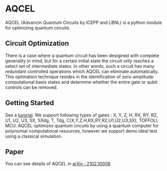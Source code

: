 # AQCEL
AQCEL (Advancin Quantum Circuits by ICEPP and LBNL) is a python module for optimizing quantum circuits.

## Circuit Optimization
There is a case where a quantum circuit has been desigined with complete generality in mind, but for a certain initial state the circuit only reaches a select set of intermediate states. In other words, such a circuit has many redundant controlled operations which AQCEL can eliminate automatically. This optimation technique resides in the identification of zero-amplitude computational basis states and determine whether the entire gate or qubit controls can be removed.

## Getting Started
See a [turorial](https://github.com/UTokyo-ICEPP/aqcel/blob/main/tutorial_aqcel.ipynb). We support following types of gates : X, Y, Z, H, RX, RY, RZ, U1, U2, U3, SX, SXdg, T, Tdg, C(X,Y,Z,H,RX,RY,RZ,U1,U2,U3,SX), TOFFOLI, MCU.
AQCEL optimizes quantum circuits by using a quantum computer for polynomial computational resources, however we support demo ideal test using a classical simulation.

## Paper
You can see details of AQCEL in [arXiv : 2102.10008](https://arxiv.org/abs/2102.10008).